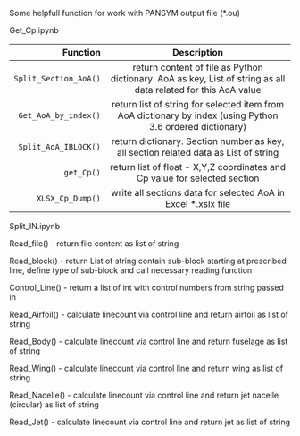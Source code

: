 Some helpfull function for work with PANSYM output file (*.ou)

Get_Cp.ipynb

|Function|Description|
|---:|:---:|
|`Split_Section_AoA()`|return content of file as Python dictionary. AoA as key, List of string as all data related for this AoA value|
|`Get_AoA_by_index()`|return list of string for selected item from AoA dictionary by index (using Python 3.6 ordered dictionary)|
|`Split_AoA_IBLOCK()`|return dictionary. Section number as key, all section related data as List of string|
|`get_Cp()`|return list of float - X,Y,Z coordinates and Cp value for selected section|
|`XLSX_Cp_Dump()`|write all sections data for selected AoA in Excel *.xslx file|

Split_IN.ipynb

Read_file() - return file content as list of string

Read_block() - return List of string contain sub-block starting at prescribed line, define type of sub-block and call necessary reading function

Control_Line() - return a list of int with control numbers from string passed in

Read_Airfoil() - calculate linecount via control line and return airfoil as list of string

Read_Body() - calculate linecount via control line and return fuselage as list of string

Read_Wing() - calculate linecount via control line and return wing as list of string

Read_Nacelle() - calculate linecount via control line and return jet nacelle (circular) as list of string

Read_Jet() - calculate linecount via control line and return jet as list of string